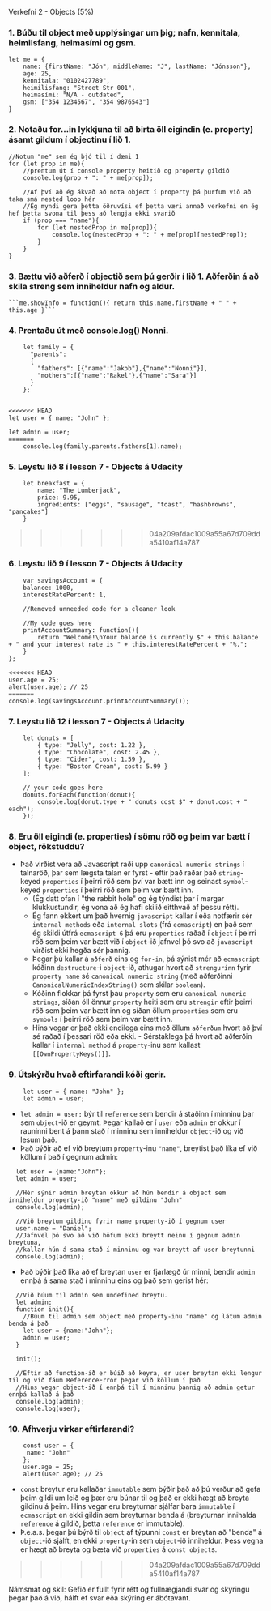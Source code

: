 Verkefni 2 - Objects (5%)
### 1. Búðu til object með upplýsingar um þig; nafn, kennitala, heimilsfang, heimasími og gsm.

```
let me = {
    name: {firstName: "Jón", middleName: "J", lastName: "Jónsson"},
    age: 25,
    kennitala: "0102427789",
    heimilisfang: "Street Str 001",
    heimasími: "N/A - outdated",
    gsm: ["354 1234567", "354 9876543"]
}
```

### 2. Notaðu for…in lykkjuna til að birta öll eigindin (e. property) ásamt gildum í objectinu í lið 1.

```
//Notum "me" sem ég bjó til í dæmi 1
for (let prop in me){
    //prentum út í console property heitið og property gildið
    console.log(prop + ": " + me[prop]);
    
    //Af því að ég ákvað að nota object í property þá þurfum við að taka smá nested loop hér
    //Ég myndi gera þetta öðruvísi ef þetta væri annað verkefni en ég hef þetta svona til þess að lengja ekki svarið
    if (prop === "name"){
        for (let nestedProp in me[prop]){
            console.log(nestedProp + ": " + me[prop][nestedProp]);
        }
    }
}
```

### 3. Bættu við aðferð í objectið sem þú gerðir í lið 1. Aðferðin á að skila streng sem inniheldur nafn og aldur.  

    ```me.showInfo = function(){ return this.name.firstName + " " + this.age }```

### 4. Prentaðu út með console.log() Nonni.

```
    let family = {
      "parents":
      {
        "fathers": [{"name":"Jakob"},{"name":"Nonni"}],
        "mothers":[{"name":"Rakel"},{"name":"Sara"}]
      }
    };


<<<<<<< HEAD
let user = { name: "John" };

let admin = user;
=======
    console.log(family.parents.fathers[1].name);
```
 
### 5. Leystu lið 8 í lesson 7 - Objects á Udacity

```
    let breakfast = {
        name: "The Lumberjack",
        price: 9.95,
        ingredients: ["eggs", "sausage", "toast", "hashbrowns", "pancakes"]
    }
```
>>>>>>> 04a209afdac1009a55a67d709dda5410af14a787

### 6. Leystu lið 9 í lesson 7 - Objects á Udacity

```
    var savingsAccount = {
    balance: 1000,
    interestRatePercent: 1,
    
    //Removed unneeded code for a cleaner look
    
    //My code goes here
    printAccountSummary: function(){
        return "Welcome!\nYour balance is currently $" + this.balance + " and your interest rate is " + this.interestRatePercent + "%.";
    }
};

<<<<<<< HEAD
user.age = 25;
alert(user.age); // 25
=======
console.log(savingsAccount.printAccountSummary());
```

### 7. Leystu lið 12 í lesson 7 - Objects á Udacity

```
    let donuts = [
        { type: "Jelly", cost: 1.22 },
        { type: "Chocolate", cost: 2.45 },
        { type: "Cider", cost: 1.59 },
        { type: "Boston Cream", cost: 5.99 }
    ];

    // your code goes here
    donuts.forEach(function(donut){
        console.log(donut.type + " donuts cost $" + donut.cost + " each");
    });
```

### 8. Eru öll eigindi (e. properties) í sömu röð og þeim var bætt í object, rökstuddu?

  - Það virðist vera að Javascript raði upp `canonical numeric strings` í talnaröð, þar sem lægsta talan er fyrst - eftir það raðar það `string`-keyed `properties` í þeirri röð sem því var bætt inn og seinast `symbol`-keyed `properties` í þeirri röð sem þeim var bætt inn.
    - (Ég datt ofan í "the rabbit hole" og ég týndist þar í margar klukkustundir, ég vona að ég hafi skilið eitthvað af þessu rétt).
    - Ég fann ekkert um það hvernig `javascript` kallar í eða notfærir sér `internal methods` eða `internal slots` (frá `ecmascript`) en það sem ég skildi útfrá `ecmascript 6` þá eru `properties` raðað í `object` í þeirri röð sem þeim var bætt við í `object`-ið jafnvel þó svo að `javascript` virðist ekki hegða sér þannig.  
    - Þegar þú kallar á `aðferð` eins og `for-in`, þá sýnist mér að `ecmascript` kóðinn `destructure`-i `object`-ið, athugar hvort að `strengurinn` fyrir `property name` sé `canonical numeric string` (með aðferðinni `CanonicalNumericIndexString()` sem skilar `boolean`). 
    - Kóðinn flokkar þá fyrst þau `property` sem eru `canonical numeric strings`, síðan öll önnur `property` heiti sem eru `strengir` eftir þeirri röð sem þeim var bætt inn og síðan öllum `properties` sem eru `symbols` í þeirri röð sem þeim var bætt inn.  
    - Hins vegar er það ekki endilega eins með öllum `aðferðum` hvort að því sé raðað í þessari röð eða ekki. - Sérstaklega þá hvort að aðferðin kallar í `internal method` á `property`-inu sem kallast `[[OwnPropertyKeys()]]`. 

### 9. Útskýrðu hvað eftirfarandi kóði gerir.

```
    let user = { name: "John" };  
    let admin = user;
```
  - `let admin = user;` býr til `reference` sem bendir á staðinn í minninu þar sem `object`-ið er geymt. Þegar kallað er í `user` eða `admin` er okkur í rauninni bent á þann stað í minninu sem inniheldur `object`-ið og við lesum það.
  - Það þýðir að ef við breytum `property`-inu `"name"`, breytist það líka ef við köllum í það í gegnum admin:
```
  let user = {name:"John"};
  let admin = user;
  
  //Hér sýnir admin breytan okkur að hún bendir á object sem inniheldur property-ið "name" með gildinu "John"
  console.log(admin);
  
  //Við breytum gildinu fyrir name property-ið í gegnum user
  user.name = "Daniel";
  //Jafnvel þó svo að við höfum ekki breytt neinu í gegnum admin breytuna, 
  //kallar hún á sama stað í minninu og var breytt af user breytunni
  console.log(admin);
```

  - Það þýðir það líka að ef breytan `user` er fjarlægð úr minni, bendir `admin` ennþá á sama stað í minninu eins og það sem gerist hér:
```
  //Við búum til admin sem undefined breytu.
  let admin;
  function init(){
    //Búum til admin sem object með property-inu "name" og látum admin benda á það
  	let user = {name:"John"};
    admin = user;
  }
  
  init();
  
  //Eftir að function-ið er búið að keyra, er user breytan ekki lengur til og við fáum ReferenceError þegar við köllum í það
  //Hins vegar object-ið í ennþá til í minninu þannig að admin getur ennþá kallað á það
  console.log(admin);
  console.log(user);
```

### 10. Afhverju virkar eftirfarandi?

```
    const user = {
     name: "John"
    };  
    user.age = 25;
    alert(user.age); // 25
```

  - `const` breytur eru kallaðar `immutable` sem þýðir það að þú verður að gefa þeim gildi um leið og þær eru búnar til og það er ekki hægt að breyta gildinu á þeim. Hins vegar eru breyturnar sjálfar bara `immutable` í `ecmascript` en ekki gildin sem breyturnar benda á (breyturnar innihalda `reference` á gildið, þetta `reference` er immutable). 
  - Þ.e.a.s. þegar þú býrð til `object` af týpunni  `const` er breytan að "benda" á `object`-ið sjálft, en ekki `property`-in sem `object`-ið inniheldur. Þess vegna er hægt að breyta og bæta við `properties` á `const object`s.
>>>>>>> 04a209afdac1009a55a67d709dda5410af14a787

Námsmat og skil:
Gefið er fullt fyrir rétt og fullnægjandi svar og skýringu þegar það á við, hálft ef svar eða skýring
er ábótavant.

